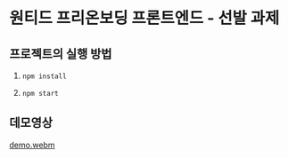 # 원티드 프리온보딩 프론트엔드 - 선발 과제

## 프로젝트의 실행 방법

1. `npm install`

2. `npm start`

## 데모영상

[demo.webm](https://user-images.githubusercontent.com/86599495/207873378-7e2943ed-9582-4b5b-b960-d4b7dd3b4ff0.webm)

